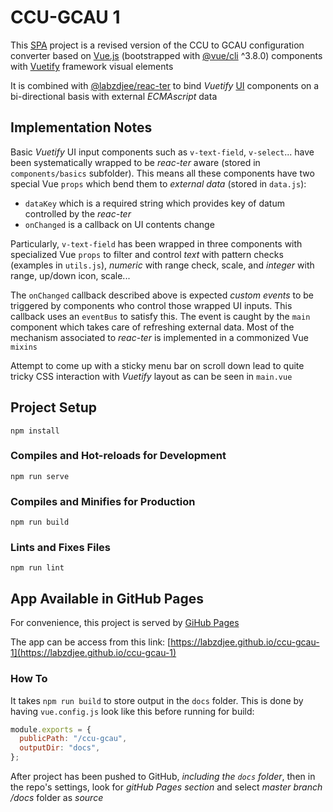 # CCU-GCAU 1

This [SPA](https://en.wikipedia.org/wiki/Single-page_application) project is a revised version of the CCU to GCAU configuration converter based on [Vue.js](https://vuejs.org) (bootstrapped with [@vue/cli](https://cli.vuejs.org) ^3.8.0) components with [Vuetify](https://vuetifyjs.com) framework visual elements

It is combined with [@labzdjee/reac-ter](https://www.npmjs.com/package/@labzdjee/reac-ter) to bind _Vuetify_ [UI](https://en.wikipedia.org/wiki/User_interface) components on a bi-directional basis with external _ECMAscript_ data

## Implementation Notes

Basic _Vuetify_ UI input components such as `v-text-field`, `v-select`... have been systematically wrapped to be _reac-ter_ aware (stored in `components/basics` subfolder). This means all these components have two special Vue `props` which bend them to _external data_ (stored in `data.js`):

- `dataKey` which is a required string which provides key of datum controlled by the _reac-ter_
- `onChanged` is a callback on UI contents change

Particularly, `v-text-field` has been wrapped in three components with specialized Vue `props` to filter and control _text_ with pattern checks (examples in `utils.js`), _numeric_ with range check, scale, and _integer_ with range, up/down icon, scale...

The `onChanged` callback described above is expected _custom events_ to be triggered by components who control those wrapped UI inputs. This callback uses an `eventBus` to satisfy this. The event is caught by the `main` component which takes care of refreshing external data. Most of the mechanism associated to _reac-ter_ is implemented in a commonized Vue `mixins`

Attempt to come up with a sticky menu bar on scroll down lead to quite tricky CSS interaction with _Vuetify_ layout as can be seen in `main.vue`

## Project Setup

```
npm install
```

### Compiles and Hot-reloads for Development

```
npm run serve
```

### Compiles and Minifies for Production

```
npm run build
```

### Lints and Fixes Files

```
npm run lint
```

## App Available in GitHub Pages

For convenience, this project is served by [GiHub Pages](https://pages.github.com)

The app can be access from this link: [https://labzdjee.github.io/ccu-gcau-1](https://labzdjee.github.io/ccu-gcau-1)

### How To

It takes `npm run build` to store output in the `docs` folder. This is done by having `vue.config.js` look like this before running for build:

```javascript
module.exports = {
  publicPath: "/ccu-gcau",
  outputDir: "docs",
};
```

After project has been pushed to GitHub, _including the `docs` folder_, then in the repo's settings, look for _gitHub Pages section_ and select _master branch /docs_ folder as _source_
